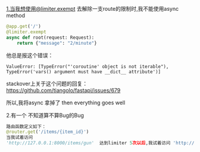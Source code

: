 1.当我想使用@limiter.exempt 去解除一支route的限制时,我不能使用async method
```python
@app.get('/')
@limiter.exempt
async def root(request: Request):
    return {"message": "2/minute"}
```
他总是报这个错误：
```
ValueError: [TypeError("'coroutine' object is not iterable"), TypeError('vars() argument must have __dict__ attribute')]
```
stackover上关于这个问题的回复：
https://github.com/tiangolo/fastapi/issues/679
  
所以,我将async 拿掉了 then everything goes well

2.有一个 不知道算不算Bug的Bug
```python
路由函数定义如下：
@router.get('/items/{item_id}')
当我试着访问
'http://127.0.0.1:8000/items/gun'  达到limiter 5次以后,我试着访问 'http://127.0.0.1:8000/items/gun2',又可以 访问5次,但我不希望这样.
```
